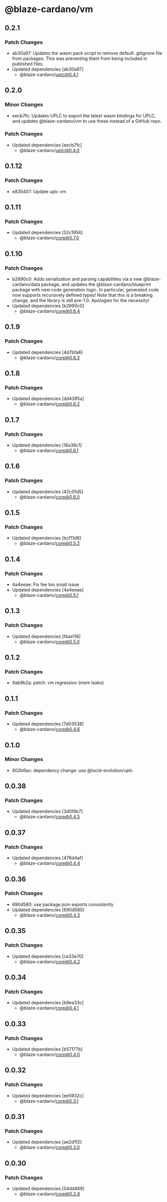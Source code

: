 # @blaze-cardano/vm

## 0.2.1

### Patch Changes

- ab30a97: Updates the wasm pack script to remove default .gitignore file from packages. This was preventing them from being included in published files.
- Updated dependencies [ab30a97]
  - @blaze-cardano/uplc@0.4.1

## 0.2.0

### Minor Changes

- eecb7fc: Updates UPLC to export the latest wasm bindings for UPLC, and updates @blaze-cardano/vm to use these instead of a GitHub repo.

### Patch Changes

- Updated dependencies [eecb7fc]
  - @blaze-cardano/uplc@0.4.0

## 0.1.12

### Patch Changes

- e835407: Update uplc vm

## 0.1.11

### Patch Changes

- Updated dependencies [52c1956]
  - @blaze-cardano/core@0.7.0

## 0.1.10

### Patch Changes

- b2690c0: Adds serialization and parsing capabilities via a new @blaze-cardano/data package, and updates the @blaze-cardano/blueprint package with new code generation logic. In particular, generated code now supports recursively defined types! Note that this is a breaking change, and the library is still pre-1.0. Apologies for the necessity!
- Updated dependencies [b2690c0]
  - @blaze-cardano/core@0.6.4

## 0.1.9

### Patch Changes

- Updated dependencies [4d7bfa6]
  - @blaze-cardano/core@0.6.3

## 0.1.8

### Patch Changes

- Updated dependencies [dd4395a]
  - @blaze-cardano/core@0.6.2

## 0.1.7

### Patch Changes

- Updated dependencies [18a36c1]
  - @blaze-cardano/core@0.6.1

## 0.1.6

### Patch Changes

- Updated dependencies [42c01d5]
  - @blaze-cardano/core@0.6.0

## 0.1.5

### Patch Changes

- Updated dependencies [bcf11d8]
  - @blaze-cardano/core@0.5.2

## 0.1.4

### Patch Changes

- 4a4eeae: Fix fee too small issue
- Updated dependencies [4a4eeae]
  - @blaze-cardano/core@0.5.1

## 0.1.3

### Patch Changes

- Updated dependencies [f4ae116]
  - @blaze-cardano/core@0.5.0

## 0.1.2

### Patch Changes

- 9ab9b2a: patch: vm regression (mem leaks)

## 0.1.1

### Patch Changes

- Updated dependencies [7d03538]
  - @blaze-cardano/core@0.4.6

## 0.1.0

### Minor Changes

- 802b6ac: dependency change: use @lucid-evolution/uplc

## 0.0.38

### Patch Changes

- Updated dependencies [3d0f4b7]
  - @blaze-cardano/core@0.4.5

## 0.0.37

### Patch Changes

- Updated dependencies [476d4af]
  - @blaze-cardano/core@0.4.4

## 0.0.36

### Patch Changes

- 690d580: use package.json exports consistently
- Updated dependencies [690d580]
  - @blaze-cardano/core@0.4.3

## 0.0.35

### Patch Changes

- Updated dependencies [ce33e70]
  - @blaze-cardano/core@0.4.2

## 0.0.34

### Patch Changes

- Updated dependencies [b9ea33c]
  - @blaze-cardano/core@0.4.1

## 0.0.33

### Patch Changes

- Updated dependencies [b57177b]
  - @blaze-cardano/core@0.4.0

## 0.0.32

### Patch Changes

- Updated dependencies [ee5932c]
  - @blaze-cardano/core@0.3.1

## 0.0.31

### Patch Changes

- Updated dependencies [ae2d1f2]
  - @blaze-cardano/core@0.3.0

## 0.0.30

### Patch Changes

- Updated dependencies [54dd469]
  - @blaze-cardano/core@0.2.8
